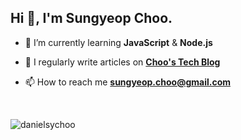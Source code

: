 <h2 align="left">Hi 👋, I'm Sungyeop Choo.</h1>

- 🌱 I’m currently learning **JavaScript** & **Node.js**

- 📝 I regularly write articles on **[Choo's Tech Blog](https://sungyeop.kr/)**

- 📫 How to reach me **[sungyeop.choo@gmail.com](mailto:sungyeop.choo@gmail.com)**

<br>

<p><img align="left" src="https://github-readme-streak-stats.herokuapp.com/?user=danielsychoo&" alt="danielsychoo" /></p>
